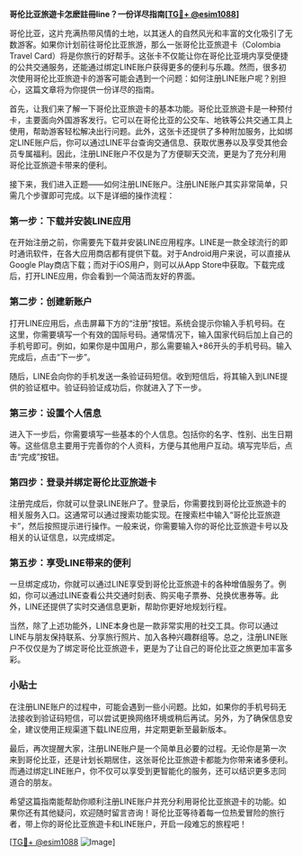 **哥伦比亚旅遊卡怎麽註冊line？一份详尽指南[[TG💪+ @esim1088](https://t.me/s/esim1088)]**

哥伦比亚，这片充满热带风情的土地，以其迷人的自然风光和丰富的文化吸引了无数游客。如果你计划前往哥伦比亚旅游，那么一张哥伦比亚旅遊卡（Colombia Travel Card）将是你旅行的好帮手。这张卡不仅能让你在哥伦比亚境内享受便捷的公共交通服务，还能通过绑定LINE账户获得更多的便利与乐趣。然而，很多初次使用哥伦比亚旅遊卡的游客可能会遇到一个问题：如何注册LINE账户呢？别担心，这篇文章将为你提供一份详尽的指南。

首先，让我们来了解一下哥伦比亚旅遊卡的基本功能。哥伦比亚旅遊卡是一种预付卡，主要面向外国游客发行。它可以在哥伦比亚的公交车、地铁等公共交通工具上使用，帮助游客轻松解决出行问题。此外，这张卡还提供了多种附加服务，比如绑定LINE账户后，你可以通过LINE平台查询交通信息、获取优惠券以及享受其他会员专属福利。因此，注册LINE账户不仅是为了方便聊天交流，更是为了充分利用哥伦比亚旅遊卡带来的便利。

接下来，我们进入正题——如何注册LINE账户。注册LINE账户其实非常简单，只需几个步骤即可完成。以下是详细的操作流程：

### 第一步：下载并安装LINE应用

在开始注册之前，你需要先下载并安装LINE应用程序。LINE是一款全球流行的即时通讯软件，在各大应用商店都有提供下载。对于Android用户来说，可以直接从Google Play商店下载；而对于iOS用户，则可以从App Store中获取。下载完成后，打开LINE应用，你会看到一个简洁而友好的界面。

### 第二步：创建新账户

打开LINE应用后，点击屏幕下方的“注册”按钮。系统会提示你输入手机号码。在这里，你需要填写一个有效的国际号码。通常情况下，输入国家代码后加上自己的手机号即可。例如，如果你是中国用户，那么需要输入+86开头的手机号码。输入完成后，点击“下一步”。

随后，LINE会向你的手机发送一条验证码短信。收到短信后，将其输入到LINE提供的验证框中。验证码验证成功后，你就进入了下一步。

### 第三步：设置个人信息

进入下一步后，你需要填写一些基本的个人信息。包括你的名字、性别、出生日期等。这些信息主要用于完善你的个人资料，方便与其他用户互动。填写完毕后，点击“完成”按钮。

### 第四步：登录并绑定哥伦比亚旅遊卡

注册完成后，你就可以登录LINE账户了。登录后，你需要找到哥伦比亚旅遊卡的相关服务入口。这通常可以通过搜索功能实现。在搜索栏中输入“哥伦比亚旅遊卡”，然后按照提示进行操作。一般来说，你需要输入你的哥伦比亚旅遊卡号以及相关的认证信息，以完成绑定。

### 第五步：享受LINE带来的便利

一旦绑定成功，你就可以通过LINE享受到哥伦比亚旅遊卡的各种增值服务了。例如，你可以通过LINE查看公共交通时刻表、购买电子票券、兑换优惠券等。此外，LINE还提供了实时交通信息更新，帮助你更好地规划行程。

当然，除了上述功能外，LINE本身也是一款非常实用的社交工具。你可以通过LINE与朋友保持联系、分享旅行照片、加入各种兴趣群组等。总之，注册LINE账户不仅仅是为了绑定哥伦比亚旅遊卡，更是为了让自己的哥伦比亚之旅更加丰富多彩。

### 小贴士

在注册LINE账户的过程中，可能会遇到一些小问题。比如，如果你的手机号码无法接收到验证码短信，可以尝试更换网络环境或稍后再试。另外，为了确保信息安全，建议使用正规渠道下载LINE应用，并定期更新至最新版本。

最后，再次提醒大家，注册LINE账户是一个简单且必要的过程。无论你是第一次来到哥伦比亚，还是计划长期居住，这张哥伦比亚旅遊卡都能为你带来诸多便利。而通过绑定LINE账户，你不仅可以享受到更智能化的服务，还可以结识更多志同道合的朋友。

希望这篇指南能帮助你顺利注册LINE账户并充分利用哥伦比亚旅遊卡的功能。如果你还有其他疑问，欢迎随时留言咨询！哥伦比亚等待着每一位热爱冒险的旅行者，带上你的哥伦比亚旅遊卡和LINE账户，开启一段难忘的旅程吧！

[[TG💪+ @esim1088](https://t.me/s/esim1088) ![Image](https://i.postimg.cc/4NQfJmqS/Snipaste-2025-05-13-00-14-12.png)]
